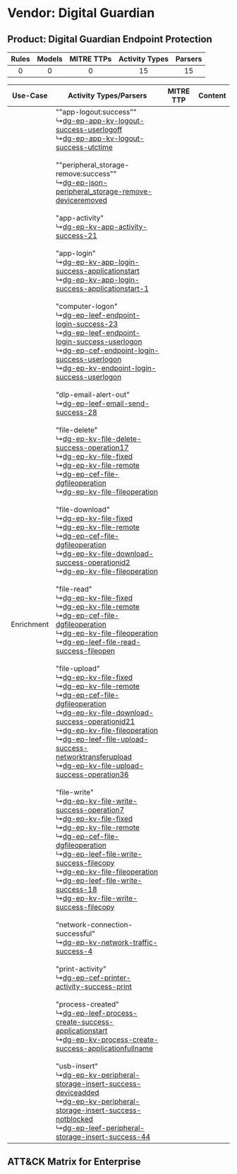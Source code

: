 Vendor: Digital Guardian
========================
Product: Digital Guardian Endpoint Protection
---------------------------------------------
| Rules | Models | MITRE TTPs | Activity Types | Parsers |
|:-----:|:------:|:----------:|:--------------:|:-------:|
|   0   |   0    |     0      |       15       |   15    |

|  Use-Case  | Activity Types/Parsers    | MITRE TTP | Content    |
|:----------:| ---- | --------- | ---- |
| Enrichment |  ""app-logout:success""<br> ↳[dg-ep-app-kv-logout-success-userlogoff](Ps/pC_dgepappkvlogoutsuccessuserlogoff.md)<br> ↳[dg-ep-app-kv-logout-success-utctime](Ps/pC_dgepappkvlogoutsuccessutctime.md)<br><br> ""peripheral_storage-remove:success""<br> ↳[dg-ep-json-peripheral_storage-remove-deviceremoved](Ps/pC_dgepjsonperipheral_storageremovedeviceremoved.md)<br><br> "app-activity"<br> ↳[dg-ep-kv-app-activity-success-21](Ps/pC_dgepkvappactivitysuccess21.md)<br><br> "app-login"<br> ↳[dg-ep-kv-app-login-success-applicationstart](Ps/pC_dgepkvapploginsuccessapplicationstart.md)<br> ↳[dg-ep-kv-app-login-success-applicationstart-1](Ps/pC_dgepkvapploginsuccessapplicationstart1.md)<br><br> "computer-logon"<br> ↳[dg-ep-leef-endpoint-login-success-23](Ps/pC_dgepleefendpointloginsuccess23.md)<br> ↳[dg-ep-leef-endpoint-login-success-userlogon](Ps/pC_dgepleefendpointloginsuccessuserlogon.md)<br> ↳[dg-ep-cef-endpoint-login-success-userlogon](Ps/pC_dgepcefendpointloginsuccessuserlogon.md)<br> ↳[dg-ep-kv-endpoint-login-success-userlogon](Ps/pC_dgepkvendpointloginsuccessuserlogon.md)<br><br> "dlp-email-alert-out"<br> ↳[dg-ep-leef-email-send-success-28](Ps/pC_dgepleefemailsendsuccess28.md)<br><br> "file-delete"<br> ↳[dg-ep-kv-file-delete-success-operation17](Ps/pC_dgepkvfiledeletesuccessoperation17.md)<br> ↳[dg-ep-kv-file-fixed](Ps/pC_dgepkvfilefixed.md)<br> ↳[dg-ep-kv-file-remote](Ps/pC_dgepkvfileremote.md)<br> ↳[dg-ep-cef-file-dgfileoperation](Ps/pC_dgepceffiledgfileoperation.md)<br> ↳[dg-ep-kv-file-fileoperation](Ps/pC_dgepkvfilefileoperation.md)<br><br> "file-download"<br> ↳[dg-ep-kv-file-fixed](Ps/pC_dgepkvfilefixed.md)<br> ↳[dg-ep-kv-file-remote](Ps/pC_dgepkvfileremote.md)<br> ↳[dg-ep-cef-file-dgfileoperation](Ps/pC_dgepceffiledgfileoperation.md)<br> ↳[dg-ep-kv-file-download-success-operationid2](Ps/pC_dgepkvfiledownloadsuccessoperationid2.md)<br> ↳[dg-ep-kv-file-fileoperation](Ps/pC_dgepkvfilefileoperation.md)<br><br> "file-read"<br> ↳[dg-ep-kv-file-fixed](Ps/pC_dgepkvfilefixed.md)<br> ↳[dg-ep-kv-file-remote](Ps/pC_dgepkvfileremote.md)<br> ↳[dg-ep-cef-file-dgfileoperation](Ps/pC_dgepceffiledgfileoperation.md)<br> ↳[dg-ep-kv-file-fileoperation](Ps/pC_dgepkvfilefileoperation.md)<br> ↳[dg-ep-leef-file-read-success-fileopen](Ps/pC_dgepleeffilereadsuccessfileopen.md)<br><br> "file-upload"<br> ↳[dg-ep-kv-file-fixed](Ps/pC_dgepkvfilefixed.md)<br> ↳[dg-ep-kv-file-remote](Ps/pC_dgepkvfileremote.md)<br> ↳[dg-ep-cef-file-dgfileoperation](Ps/pC_dgepceffiledgfileoperation.md)<br> ↳[dg-ep-kv-file-download-success-operationid21](Ps/pC_dgepkvfiledownloadsuccessoperationid21.md)<br> ↳[dg-ep-kv-file-fileoperation](Ps/pC_dgepkvfilefileoperation.md)<br> ↳[dg-ep-leef-file-upload-success-networktransferupload](Ps/pC_dgepleeffileuploadsuccessnetworktransferupload.md)<br> ↳[dg-ep-kv-file-upload-success-operation36](Ps/pC_dgepkvfileuploadsuccessoperation36.md)<br><br> "file-write"<br> ↳[dg-ep-kv-file-write-success-operation7](Ps/pC_dgepkvfilewritesuccessoperation7.md)<br> ↳[dg-ep-kv-file-fixed](Ps/pC_dgepkvfilefixed.md)<br> ↳[dg-ep-kv-file-remote](Ps/pC_dgepkvfileremote.md)<br> ↳[dg-ep-cef-file-dgfileoperation](Ps/pC_dgepceffiledgfileoperation.md)<br> ↳[dg-ep-leef-file-write-success-filecopy](Ps/pC_dgepleeffilewritesuccessfilecopy.md)<br> ↳[dg-ep-kv-file-fileoperation](Ps/pC_dgepkvfilefileoperation.md)<br> ↳[dg-ep-leef-file-write-success-18](Ps/pC_dgepleeffilewritesuccess18.md)<br> ↳[dg-ep-kv-file-write-success-filecopy](Ps/pC_dgepkvfilewritesuccessfilecopy.md)<br><br> "network-connection-successful"<br> ↳[dg-ep-kv-network-traffic-success-4](Ps/pC_dgepkvnetworktrafficsuccess4.md)<br><br> "print-activity"<br> ↳[dg-ep-cef-printer-activity-success-print](Ps/pC_dgepcefprinteractivitysuccessprint.md)<br><br> "process-created"<br> ↳[dg-ep-leef-process-create-success-applicationstart](Ps/pC_dgepleefprocesscreatesuccessapplicationstart.md)<br> ↳[dg-ep-kv-process-create-success-applicationfullname](Ps/pC_dgepkvprocesscreatesuccessapplicationfullname.md)<br><br> "usb-insert"<br> ↳[dg-ep-kv-peripheral-storage-insert-success-deviceadded](Ps/pC_dgepkvperipheralstorageinsertsuccessdeviceadded.md)<br> ↳[dg-ep-kv-peripheral-storage-insert-success-notblocked](Ps/pC_dgepkvperipheralstorageinsertsuccessnotblocked.md)<br> ↳[dg-ep-leef-peripheral-storage-insert-success-44](Ps/pC_dgepleefperipheralstorageinsertsuccess44.md)<br> |    | [](RM/r_m_digital_guardian_digital_guardian_endpoint_protection_Enrichment.md) |

ATT&CK Matrix for Enterprise
----------------------------
